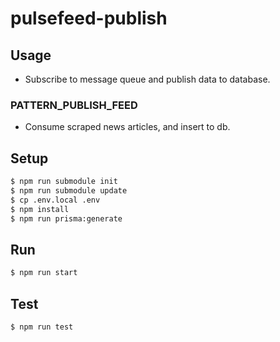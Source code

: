 # pulsefeed-publish

## Usage
- Subscribe to message queue and publish data to database.

### PATTERN_PUBLISH_FEED
- Consume scraped news articles, and insert to db.

## Setup
```bash
$ npm run submodule init
$ npm run submodule update
$ cp .env.local .env
$ npm install
$ npm run prisma:generate
```

## Run
```bash
$ npm run start
```

## Test
```bash
$ npm run test
```
